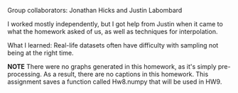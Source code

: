 Group collaborators: Jonathan Hicks and Justin Labombard

I worked mostly independently, but I got help from Justin when it came to what the homework asked of us, as well as techniques for interpolation.

What I learned: Real-life datasets often have difficulty with sampling not being at the right time.

**NOTE** There were no graphs generated in this homework, as it's simply pre-processing. As a result, there are no captions in this homework. This assignment saves a function called Hw8.numpy that will be used in HW9.
